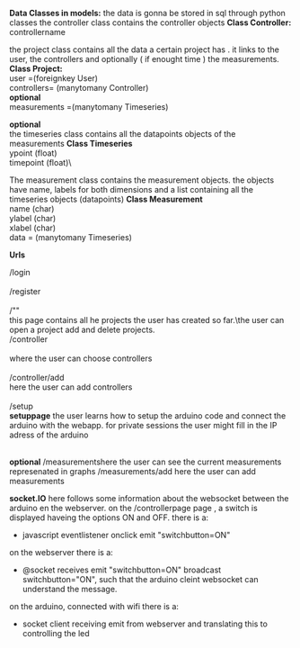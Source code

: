 __Data Classes in models:__
the data is gonna be stored  in sql through python classes
the controller class contains the controller objects 
__Class Controller:__\
  controllername
 
 the project class contains all the data a certain project has .
 it links to the user, the  controllers and optionally ( if enought time ) the measurements.
 __Class Project:__\
  user =(foreignkey User)\
  controllers= (manytomany Controller)\
  __optional__\
  measurements =(manytomany Timeseries)
  
  __optional__\
  the  timeseries class contains all the  datapoints objects of the measurements
  __Class Timeseries__\
    ypoint (float)\
    timepoint (float)\
  
  The measurement class contains the measurement objects. the objects have name, labels  for both dimensions and a list  containing all the timeseries objects (datapoints)
  __Class Measurement__\
    name (char)\
    ylabel  (char)\
    xlabel (char)\
    data = (manytomany Timeseries)
    
   __Urls__
    
  /login<br><br>
   /register<br><br>
    /"" <br>
    this page contains all he projects the user has created  so far.\the user can open a project add  and  delete projects. <br>
/controller  
<br> where the user can choose controllers<br><br>
/controller/add<br>
here  the user  can add controllers<br><br>
/setup<br>
__setuppage__ the user learns how to setup the arduino code and connect the arduino with the webapp. for private sessions the user might fill in the IP adress of the arduino<br><br>
    
  __optional__
   /measurementshere the user can see the current measurements represenated in graphs 
   /measurements/add here the user  can add measurements
    
    
   __socket.IO__
  here follows  some information about the websocket between the  arduino en the webserver.
 on the /controllerpage page , a switch is displayed haveing the options ON and OFF.
 there is a:
 - javascript eventlistener onclick emit "switchbutton=ON"

on the webserver there is a:
- @socket receives emit "switchbutton=ON"
  broadcast switchbutton="ON", such that the arduino cleint websocket can understand the message.

on the arduino, connected with wifi there is a:
- socket client receiving emit from webserver and translating this to controlling the led

    
